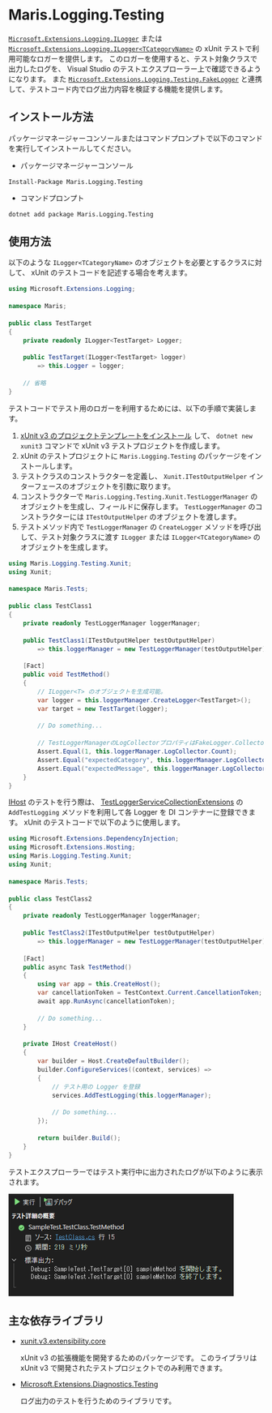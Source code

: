 # Maris.Logging.Testing

[`Microsoft.Extensions.Logging.ILogger`][ILogger Web] または [`Microsoft.Extensions.Logging.ILogger<TCategoryName>`][ILogger-T Web] の xUnit テストで利用可能なロガーを提供します。
このロガーを使用すると、テスト対象クラスで出力したログを、 Visual Studio のテストエクスプローラー上で確認できるようになります。
また [`Microsoft.Extensions.Logging.Testing.FakeLogger`][FakeLogger Web] と連携して、テストコード内でログ出力内容を検証する機能を提供します。

## インストール方法

パッケージマネージャーコンソールまたはコマンドプロンプトで以下のコマンドを実行してインストールしてください。

- パッケージマネージャーコンソール

```winbatch
Install-Package Maris.Logging.Testing
```

- コマンドプロンプト

```bash
dotnet add package Maris.Logging.Testing
```

## 使用方法

以下のような `ILogger<TCategoryName>` のオブジェクトを必要とするクラスに対して、 xUnit のテストコードを記述する場合を考えます。

```csharp title="TestTarget.cs"
using Microsoft.Extensions.Logging;

namespace Maris;

public class TestTarget
{
    private readonly ILogger<TestTarget> Logger;

    public TestTarget(ILogger<TestTarget> logger)
        => this.Logger = logger;
    
    // 省略
}
```

テストコードでテスト用のロガーを利用するためには、以下の手順で実装します。

1. [xUnit v3 のプロジェクトテンプレートをインストール][Install xUnit template] して、 `dotnet new xunit3` コマンドで xUnit v3 テストプロジェクトを作成します。
1. xUnit のテストプロジェクトに `Maris.Logging.Testing` のパッケージをインストールします。
1. テストクラスのコンストラクターを定義し、 `Xunit.ITestOutputHelper` インターフェースのオブジェクトを引数に取ります。
1. コンストラクターで `Maris.Logging.Testing.Xunit.TestLoggerManager` のオブジェクトを生成し、フィールドに保存します。
   `TestLoggerManager` のコンストラクターには `ITestOutputHelper` のオブジェクトを渡します。
1. テストメソッド内で `TestLoggerManager` の `CreateLogger` メソッドを呼び出して、テスト対象クラスに渡す `ILogger` または `ILogger<TCategoryName>` のオブジェクトを生成します。

```csharp title="TestClass1.cs"
using Maris.Logging.Testing.Xunit;
using Xunit;

namespace Maris.Tests;

public class TestClass1
{
    private readonly TestLoggerManager loggerManager;

    public TestClass1(ITestOutputHelper testOutputHelper)
        => this.loggerManager = new TestLoggerManager(testOutputHelper);

    [Fact]
    public void TestMethod()
    {
        // ILogger<T> のオブジェクトを生成可能。
        var logger = this.loggerManager.CreateLogger<TestTarget>();
        var target = new TestTarget(logger);

        // Do something...

        // TestLoggerManagerのLogCollectorプロパティはFakeLogger.Collectorを公開します
        Assert.Equal(1, this.loggerManager.LogCollector.Count);  
        Assert.Equal("expectedCategory", this.loggerManager.LogCollector.LatestRecord.Category);
        Assert.Equal("expectedMessage", this.loggerManager.LogCollector.LatestRecord.Message);
    }
}
```

[IHost](https://learn.microsoft.com/ja-jp/dotnet/api/microsoft.extensions.hosting.ihost) のテストを行う際は、 [TestLoggerServiceCollectionExtensions](src\Maris.Logging.Testing\Xunit\TestLoggerServiceCollectionExtensions.cs) の `AddTestLogging` メソッドを利用して各 Logger を DI コンテナーに登録できます。
xUnit のテストコードで以下のように使用します。

```csharp title="TestClass2.cs"
using Microsoft.Extensions.DependencyInjection;
using Microsoft.Extensions.Hosting;
using Maris.Logging.Testing.Xunit;
using Xunit;

namespace Maris.Tests;

public class TestClass2
{
    private readonly TestLoggerManager loggerManager;

    public TestClass2(ITestOutputHelper testOutputHelper)
        => this.loggerManager = new TestLoggerManager(testOutputHelper);

    [Fact]
    public async Task TestMethod()
    {
        using var app = this.CreateHost();
        var cancellationToken = TestContext.Current.CancellationToken;
        await app.RunAsync(cancellationToken);
        
        // Do something...
    }

    private IHost CreateHost()
    {
        var builder = Host.CreateDefaultBuilder();
        builder.ConfigureServices((context, services) =>
        {
            // テスト用の Logger を登録
            services.AddTestLogging(this.loggerManager);

            // Do something...            
        });

        return builder.Build();
    }
}
```

テストエクスプローラーではテスト実行中に出力されたログが以下のように表示されます。

![test-explorer-log](../../images/test-explorer-log.png)

## 主な依存ライブラリ

- [xunit.v3.extensibility.core](https://www.nuget.org/packages/xunit.v3.extensibility.core/)

  xUnit v3 の拡張機能を開発するためのパッケージです。
  このライブラリは xUnit v3 で開発されたテストプロジェクトでのみ利用できます。

- [Microsoft.Extensions.Diagnostics.Testing](https://www.nuget.org/packages/Microsoft.Extensions.Diagnostics.Testing)

  ログ出力のテストを行うためのライブラリです。

[ILogger Web]:https://learn.microsoft.com/ja-jp/dotnet/api/microsoft.extensions.logging.ilogger
[ILogger-T Web]:https://learn.microsoft.com/ja-jp/dotnet/api/microsoft.extensions.logging.ilogger-1
[FakeLogger Web]:https://learn.microsoft.com/ja-jp/dotnet/api/microsoft.extensions.logging.testing.fakelogger
[Install xUnit template]:https://xunit.net/docs/getting-started/v3/cmdline#install-the-net-sdk-templates
